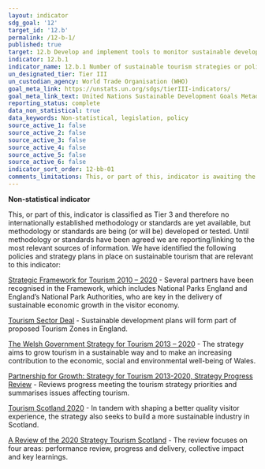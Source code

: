 ```yaml
---
layout: indicator
sdg_goal: '12'
target_id: '12.b'
permalink: /12-b-1/
published: true
target: 12.b Develop and implement tools to monitor sustainable development impacts for sustainable tourism that creates jobs and promotes local culture and products
indicator: 12.b.1
indicator_name: 12.b.1 Number of sustainable tourism strategies or policies and implemented action plans with agreed monitoring and evaluation tools
un_designated_tier: Tier III
un_custodian_agency: World Trade Organisation (WHO)
goal_meta_link: https://unstats.un.org/sdgs/tierIII-indicators/
goal_meta_link_text: United Nations Sustainable Development Goals Metadata (PDF 4.0 MB)
reporting_status: complete
data_non_statistical: true
data_keywords: Non-statistical, legislation, policy
source_active_1: false
source_active_2: false
source_active_3: false
source_active_4: false
source_active_5: false
source_active_6: false
indicator_sort_order: 12-bb-01
comments_limitations: This, or part of this, indicator is awaiting the development of internationally established methodology and standards (classified by the UN as tier 3). Data follows the UN specification for this indicator. 
---
```

**Non-statistical indicator**

This, or part of this, indicator is classified as Tier 3 and therefore no internationally established methodology or standards are yet available, but methodology or standards are being (or will be) developed or tested. Until methodology or standards have been agreed we are reporting/linking to the most relevant sources of information. We have identified the following policies and strategy plans in place on sustainable tourism that are relevant to this indicator:

[Strategic Framework for Tourism 2010 – 2020]( https://www.visitengland.com/sites/default/files/downloads/strategic_framework_for_tourism_document_1.pdf) - Several partners have been recognised in the Framework, which includes National Parks England and England’s National Park Authorities, who are key in the delivery of sustainable economic growth in the visitor economy.

[Tourism Sector Deal](https://www.gov.uk/government/publications/tourism-sector-deal/tourism-sector-deal) - Sustainable development plans will form part of proposed Tourism Zones in England.  

[The Welsh Government Strategy for Tourism 2013 – 2020]( https://gov.wales/sites/default/files/publications/2019-04/partnership-for-growth-strategy-for-tourism-2013-2020.pdf) - The strategy aims to grow tourism in a sustainable way and to make an increasing contribution to the economic, social and environmental well-being of Wales. 

[Partnership for Growth: Strategy for Tourism 2013-2020, Strategy Progress Review]( https://gov.wales/sites/default/files/publications/2019-07/partnership-for-growth-strategy-for-tourism-2013-to-2020-strategy-progress-review.pdf) - Reviews progress meeting the tourism strategy priorities and summarises issues affecting tourism.

[Tourism Scotland 2020](https://scottishtourismalliance.co.uk/wp-content/uploads/2019/03/Tourism-Scotland-2020-final.pdf) - In tandem with shaping a better quality visitor experience, the strategy also seeks to build a more sustainable industry in Scotland.

[A Review of the 2020 Strategy Tourism Scotland](https://scottishtourismalliance.co.uk/wp-content/uploads/2019/10/Review-of-Tourism-Scotland-2020-Summary-Report.pdf) - The review focuses on four areas: performance review, progress and delivery, collective impact and key learnings.
<br><br>
